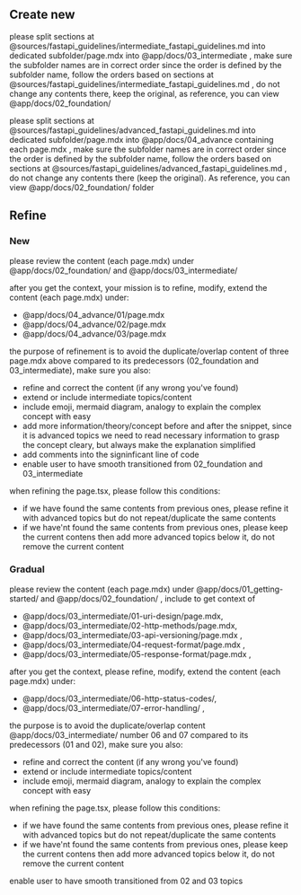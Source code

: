 ## Create new
please split sections at
@sources/fastapi_guidelines/intermediate_fastapi_guidelines.md into dedicated subfolder/page.mdx into @app/docs/03_intermediate , make sure the subfolder names are in correct order since the order is defined by the subfolder name, follow the orders based on sections at @sources/fastapi_guidelines/intermediate_fastapi_guidelines.md , do
not change any contents there, keep the original, as reference, you can view @app/docs/02_foundation/

please split sections at @sources/fastapi_guidelines/advanced_fastapi_guidelines.md into dedicated subfolder/page.mdx into @app/docs/04_advance containing each page.mdx , make sure the subfolder names are in correct order since the order is defined by the subfolder name, follow the orders based on sections at @sources/fastapi_guidelines/advanced_fastapi_guidelines.md , do not change any contents there (keep the original). As reference, you can view @app/docs/02_foundation/ folder

## Refine
### New
please review the content (each page.mdx) under @app/docs/02_foundation/ and @app/docs/03_intermediate/

after you get the context, your mission is to refine, modify, extend the content (each page.mdx) under:
- @app/docs/04_advance/01/page.mdx
- @app/docs/04_advance/02/page.mdx
- @app/docs/04_advance/03/page.mdx

the purpose of refinement is to avoid the duplicate/overlap content of three page.mdx above compared to its predecessors (02_foundation and 03_intermediate), make sure you also:
- refine and correct the content (if any wrong you've found)
- extend or include intermediate topics/content
- include emoji, mermaid diagram, analogy to explain the complex concept with easy
- add more information/theory/concept before and after the snippet, since it is advanced topics we need to read necessary information to grasp the concept cleary, but always make the explanation simplified
- add comments into the signinficant line of code
- enable user to have smooth transitioned from 02_foundation and 03_intermediate
  
when refining the page.tsx, please follow this conditions:
- if we have found the same contents from previous ones, please refine it with advanced topics but do not repeat/duplicate the same contents
- if we have'nt found the same contents from previous ones, please keep the current contens then add more advanced topics below it, do not remove the current content



### Gradual
please review the content (each page.mdx) under @app/docs/01_getting-started/ and @app/docs/02_foundation/ , include to get context of
- @app/docs/03_intermediate/01-uri-design/page.mdx,
- @app/docs/03_intermediate/02-http-methods/page.mdx,
- @app/docs/03_intermediate/03-api-versioning/page.mdx ,
- @app/docs/03_intermediate/04-request-format/page.mdx ,
- @app/docs/03_intermediate/05-response-format/page.mdx ,

after you get the context, please refine, modify, extend the content (each page.mdx) under:
- @app/docs/03_intermediate/06-http-status-codes/,
- @app/docs/03_intermediate/07-error-handling/ ,

the purpose is to avoid the duplicate/overlap content @app/docs/03_intermediate/ number 06 and 07 compared to its predecessors (01 and 02), make sure you also:
- refine and correct the content (if any wrong you've found)
- extend or include intermediate topics/content
- include emoji, mermaid diagram, analogy to explain the complex concept with easy

when refining the page.tsx, please follow this conditions:
- if we have found the same contents from previous ones, please refine it with advanced topics but do not repeat/duplicate the same contents
- if we have'nt found the same contents from previous ones, please keep the current contens then add more advanced topics below it, do not remove the current content

enable user to have smooth transitioned from 02 and 03 topics
